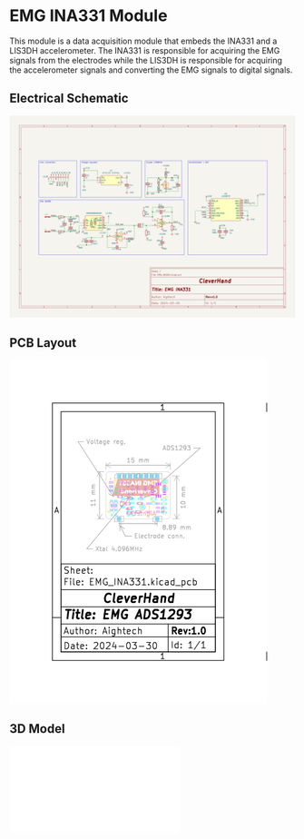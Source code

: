 # EMG INA331 Module
This module is a data acquisition module that embeds the INA331 and a LIS3DH accelerometer. The INA331 is responsible for acquiring the EMG signals from the electrodes while the LIS3DH is responsible for acquiring the accelerometer signals and converting the EMG signals to digital signals.

## Electrical Schematic
![EMG_INA331_sch](plots/EMG_INA331_sch.svg)

## PCB Layout
![EMG_INA331_pcb](plots/EMG_INA331_pcb.svg)

## 3D Model
![EMG_INA331_3D](plots/EMG_INA331_pcb.stl)